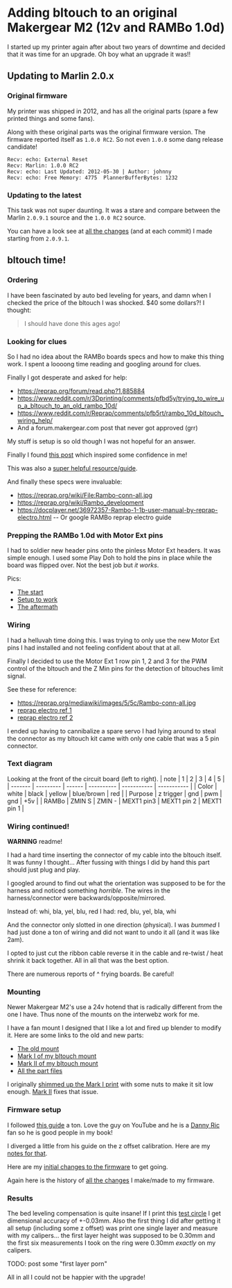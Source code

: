 # Adding bltouch to an original Makergear M2 (12v and RAMBo 1.0d)

I started up my printer again after about two years of downtime and decided
that it was time for an upgrade. Oh boy what an upgrade it was!!

## Updating to Marlin 2.0.x

### Original firmware

My printer was shipped in 2012, and has all the original parts (spare a few
printed things and some fans).

Along with these original parts was the original firmware version. The firmware
reported itself as `1.0.0 RC2`. So not even `1.0.0` some dang release candidate!

```none
Recv: echo: External Reset
Recv: Marlin: 1.0.0 RC2
Recv: echo: Last Updated: 2012-05-30 | Author: johnny
Recv: echo: Free Memory: 4775  PlannerBufferBytes: 1232
```

### Updating to the latest

This task was not super daunting. It was a stare and compare between the Marlin
`2.0.9.1` source and the `1.0.0 RC2` source.

You can have a look see at
[all the changes](https://github.com/iphands/printing/commits/main/firmware/Marlin-2.0.x)
(and at each commit) I made starting from `2.0.9.1`.

## bltouch time!

### Ordering

I have been fascinated by auto bed leveling for years, and damn when I checked
the price of the bltouch I was shocked. $40 some dollars?! I thought:
> I should have done this ages ago!

### Looking for clues

So I had no idea about the RAMBo boards specs and how to make this thing work.
I spent a loooong time reading and googling around for clues.

Finally I got desperate and asked for help:
- https://reprap.org/forum/read.php?1,885884
- https://www.reddit.com/r/3Dprinting/comments/pfbd5y/trying_to_wire_up_a_bltouch_to_an_old_rambo_10d/
- https://www.reddit.com/r/Reprap/comments/pfb5rt/rambo_10d_bltouch_wiring_help/
- And a forum.makergear.com post that never got approved (grr)

My stuff is setup is so old though I was not hopeful for an answer.

Finally I found
[this post](https://3dprintboard.com/showthread.php?9335-Rambo-Servo-Setup-for-Auto-Bed-Leveling-for-Noobs)
which inspired some confidence in me!

This was also a
[super helpful resource/guide](https://teachingtechyt.github.io/upgrades.html#bltouch).

And finally these specs were invaluable:
- https://reprap.org/wiki/File:Rambo-conn-all.jpg
- https://reprap.org/wiki/Rambo_development
- https://docplayer.net/36972357-Rambo-1-1b-user-manual-by-reprap-electro.html
-- Or google RAMBo reprap electro guide

### Prepping the RAMBo 1.0d with Motor Ext pins

I had to soldier new header pins onto the pinless Motor Ext headers.
It was simple enough. I used some Play Doh to hold the pins in place while the
board was flipped over. Not the best job but _it works_.

Pics:
- [The start](./pics/board_nopins.jpg)
- [Setup to work](./pics/board_playdoh.jpg)
- [The aftermath](./pics/board_solderjob.jpg)

### Wiring

I had a helluvah time doing this. I was trying to only use the new Motor Ext
pins I had installed and not feeling confident about that at all.

Finally I decided to use the Motor Ext 1 row pin 1, 2 and 3 for the PWM control
of the bltouch and the Z Min pins for the detection of bltouches limit signal.

See these for reference:
- https://reprap.org/mediawiki/images/5/5c/Rambo-conn-all.jpg
- [reprap electro ref 1](./pics/specs_mx_1.jpg)
- [reprap electro ref 2](./pics/specs_mx_2.jpg)

I ended up having to cannibalize a spare servo I had lying around to steal the
connector as my bltouch kit came with only one cable that was a 5 pin connector.

### Text diagram

Looking at the front of the circuit board (left to right).
| note    | 1         | 2      | 3          | 4           | 5           |
| ------- | --------- | ------ | ---------- | ----------- | ----------- |
| Color   | white     | black  | yellow     | blue/brown  | red         |
| Purpose | z trigger | gnd    | pwm        | gnd         | +5v         |
| RAMBo   | ZMIN S    | ZMIN - | MEXT1 pin3 | MEXT1 pin 2 | MEXT1 pin 1 |

### Wiring continued!

**WARNING** readme!

I had a hard time inserting the connector of my cable into the bltouch itself.
It was funny I thought... After fussing with things I did by hand this part
should just plug and play.

I googled around to find out what the orientation was supposed to be for the
harness and noticed something _horrible_. The wires in the harness/connector
were backwards/opposite/mirrored.

Instead of: whi, bla, yel, blu, red
I had:      red, blu, yel, bla, whi

And the connector only slotted in one direction (physical). I was *bummed* I had
just done a ton of wiring and did not want to undo it all (and it was like 2am).

I opted to just cut the ribbon cable reverse it in the cable and re-twist / heat
shrink it back together. All in all that was the best option.

There are numerous reports of ^ frying boards. Be careful!

### Mounting

Newer Makergear M2's use a 24v hotend that is radically different from the one
I have. Thus none of the mounts on the interwebz work for me.

I have a fan mount I designed that I like a lot and fired up blender to modify it.
Here are some links to the old and new parts:
- [The old mount](https://github.com/iphands/printing/blob/main/makergear_m2/fanmounts/fanmounts.stl)
- [Mark I of my bltouch mount](https://github.com/iphands/printing/blob/main/makergear_m2/fanmounts/fanmounts_bltouch.stl)
- [Mark II of my bltouch mount](https://github.com/iphands/printing/blob/main/makergear_m2/fanmounts/fanmount_bltouch_extended.stl)
- [All the part files](https://github.com/iphands/printing/tree/main/makergear_m2/fanmounts)

I originally
[shimmed up the Mark I print](./pics/mount_marki.jpg)
with some nuts to make it sit low enough.
[Mark II](./pics/mount_markii.jpg)
fixes that issue.

### Firmware setup

I followed [this guide](https://teachingtechyt.github.io/upgrades.html#bltouch)
a ton. Love the guy on YouTube and he is a
[Danny Ric](https://en.wikipedia.org/wiki/Daniel_Ricciardo) fan so he is good
people in my book!

I diverged a little from his guide on the z offset calibration. Here are my [notes for
that](https://github.com/iphands/printing/blob/main/firmware/leveling/notes).

Here are my
[initial changes to the firmware](https://github.com/iphands/printing/commit/1c48b4e4f64271aa2efbf7a82c36ef1d07ce83f2#diff-e120371914922492deb62f26bc798af776e2465eb62f2a46a72505c4653fcbc3)
to get going.

Again here is the history of
[all the changes](https://github.com/iphands/printing/commits/main/firmware/Marlin-2.0.x)
I make/made to my firmware.

### Results

The bed leveling compensation is quite insane!
If I print this
[test circle](https://github.com/iphands/printing/blob/main/test/calibrate.stl)
I get dimensional accuracy of +-0.03mm. Also the first thing I did after getting
it all setup (including some z offset) was print one single layer and measure
with my calipers... the first layer height was supposed to be 0.30mm and the first
six measurements I took on the ring were 0.30mm _exactly_ on my calipers.

TODO: post some "first layer porn"

All in all I could not be happier with the upgrade!
